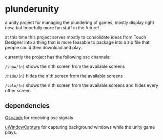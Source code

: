 # plunderunity
a unity project for managing the plundering of games, mostly display right now, but hopefully more fun stuff in the future!

at this time this project serves mostly to consolidate ideas from Touch Designer into a thing that is more feasable to package into a zip file that people could then download and play.

currently the project has the following osc channels:

`/show/[n]` shows the n'th screen from the available screens

`/hide/[n]` hides the n'th screen from the available screens

`/solo/[n]` shows the n'th screen from the available screens and hides every other screen


## dependencies


[OscJack](https://github.com/keijiro/OscJack) for receiving osc signals

[uWindowCapture](https://openupm.com/packages/com.hecomi.uwindowcapture/) for capturing background windows while the unity game plays.

